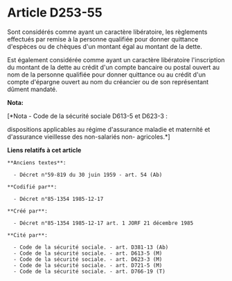 # Article D253-55

Sont considérés comme ayant un caractère libératoire, les règlements effectués par remise à la personne qualifiée pour donner
quittance d'espèces ou de chèques d'un montant égal au montant de la dette. 

Est également considérée comme ayant un caractère libératoire l'inscription du montant de la dette au crédit d'un compte
bancaire ou postal ouvert au nom de la personne qualifiée pour donner quittance ou au crédit d'un compte d'épargne ouvert au
nom du créancier ou de son représentant dûment mandaté.

**Nota:**

[*Nota - Code de la sécurité sociale D613-5 et D623-3 :

dispositions applicables au régime d'assurance maladie et maternité et d'assurance vieillesse des non-salariés non-
agricoles.*]

**Liens relatifs à cet article**

	**Anciens textes**:

	  - Décret n°59-819 du 30 juin 1959 - art. 54 (Ab)

	**Codifié par**:

	  - Décret n°85-1354 1985-12-17

	**Créé par**:

	  - Décret n°85-1354 1985-12-17 art. 1 JORF 21 décembre 1985

	**Cité par**:

	  - Code de la sécurité sociale. - art. D381-13 (Ab)
	  - Code de la sécurité sociale. - art. D613-5 (M)
	  - Code de la sécurité sociale. - art. D623-3 (M)
	  - Code de la sécurité sociale. - art. D721-5 (M)
	  - Code de la sécurité sociale. - art. D766-19 (T)
